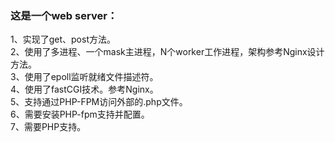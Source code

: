 ### 这是一个web server：

1、实现了get、post方法。<br>
2、使用了多进程、一个mask主进程，N个worker工作进程，架构参考Nginx设计方法。<br>
3、使用了epoll监听就绪文件描述符。<br>
4、使用了fastCGI技术。参考Nginx。<br>
5、支持通过PHP-FPM访问外部的.php文件。<br>
6、需要安装PHP-fpm支持并配置。<br>
7、需要PHP支持。<br>
